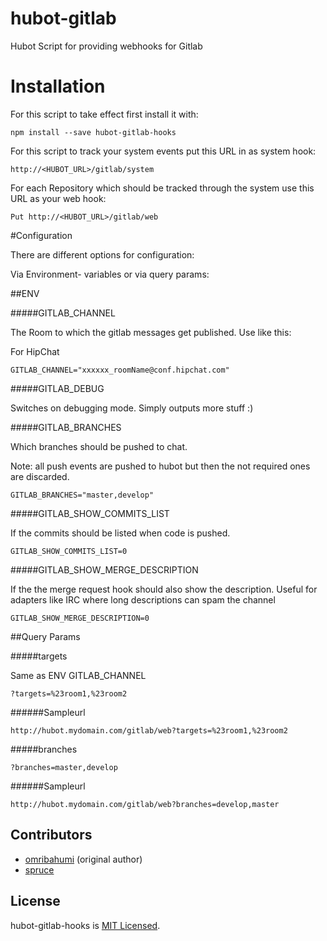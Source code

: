 hubot-gitlab
============

Hubot Script for providing webhooks for Gitlab

# Installation

For this script to take effect first install it with:

```
npm install --save hubot-gitlab-hooks
```

For this script to track your system events put this URL in as system hook:

```
http://<HUBOT_URL>/gitlab/system
```

For each Repository which should be tracked through the system use this URL as your web hook:

```
Put http://<HUBOT_URL>/gitlab/web
```


#Configuration

There are different options for configuration:

Via Environment- variables or via query params:


##ENV

#####GITLAB_CHANNEL

The Room to which the gitlab messages get published. Use like this:

For HipChat

```
GITLAB_CHANNEL="xxxxxx_roomName@conf.hipchat.com"
```

#####GITLAB_DEBUG

Switches on debugging mode. Simply outputs more stuff :)


#####GITLAB_BRANCHES

Which branches should be pushed to chat.

Note: all push events are pushed to hubot but then the not required ones are discarded.

```
GITLAB_BRANCHES="master,develop"
```

#####GITLAB_SHOW_COMMITS_LIST

If the commits should be listed when code is pushed.


```
GITLAB_SHOW_COMMITS_LIST=0
```

#####GITLAB_SHOW_MERGE_DESCRIPTION

If the the merge request hook should also show the description. Useful for adapters like IRC where long descriptions can spam the channel

```
GITLAB_SHOW_MERGE_DESCRIPTION=0
```

##Query Params

#####targets

Same as ENV GITLAB_CHANNEL

```
?targets=%23room1,%23room2
```

######Sampleurl

```
http://hubot.mydomain.com/gitlab/web?targets=%23room1,%23room2
```

#####branches

```
?branches=master,develop
```

######Sampleurl

```
http://hubot.mydomain.com/gitlab/web?branches=develop,master
```

## Contributors

* [omribahumi](https://github.com/omribahumi) (original author)
* [spruce](https://github.com/spruce)


## License

hubot-gitlab-hooks is [MIT Licensed](https://github.com/spruce/hubot-gitlab-hooks/blob/master/LICENSE).
